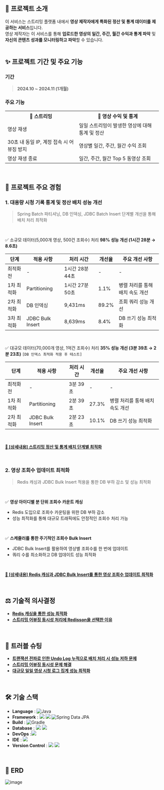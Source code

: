 ## 📢 프로젝트 소개
이 서비스는 스트리밍 플랫폼 내에서 **영상 제작자에게 특화된 정산 및 통계 데이터를 제공하는 서비스**입니다.<br>
영상 제작자는 이 서비스를 통해 **업로드한 영상의 일간, 주간, 월간 수익과 통계 파악** 및 **자신의 콘텐츠 성과를 모니터링하고 파악**할 수 있습니다.<br>
<br>

## ✨ 프로젝트 기간 및 주요 기능
### 기간
> **2024.10 ~ 2024.11 (1개월)**

### 주요 기능
<table>
  <tr>
    <th>📡 스트리밍</th>
    <th>🧮 영상 수익 및 통계</th>
  </tr>
  <tr>
    <td>영상 재생</td>
    <td>일일 스트리밍이 발생한 영상에 대해 통계 및 정산</td>
  </tr>
  <tr>
    <td>30초 내 동일 IP, 계정 접속 시 어뷰징 방지</td>
    <td>영상별 일간, 주간, 월간 수익 조회</td>
  </tr>
  <tr>
    <td>영상 재생 종료</td>
    <td>일간, 주간, 월간 Top 5 동영상 조회</td>
  </tr>
</table>
<br>

## 📌 프로젝트 주요 경험

### 1. 대용량 시청 기록 통계 및 정산 배치 성능 개선
> Spring Batch 파티셔닝, DB 인덱싱, JDBC Batch Insert 단계별 개선을 통해 배치 처리 최적화
<br>

✅ 소규모 데이터(5,000개 영상, 500건 조회수) 처리 **98% 성능 개선 (1시간 28분 → 8.6초)** <br>

| 단계 | 적용 사항 | 처리 시간 | 개선율 | 주요 개선 사항 |
|------|-----------|--------|------|--------|
| 최적화 전 | - | 1시간 28분 44초 | - | - |
| 1차 최적화 | Partitioning | 1시간 27분 50초 | 1.1% | 병렬 처리를 통해 배치 속도 개선 |
| 2차 최적화 | DB 인덱싱 | 9,431ms | 89.2% | 조회 쿼리 성능 개선 |
| 3차 최적화 | JDBC Bulk Insert | 8,639ms | 8.4% | DB 쓰기 성능 최적화 |
<br>

✅ 대규모 데이터(70,000개 영상, 1억건 조회수) 처리 **35% 성능 개선 (3분 39초 → 2분 23초)** `[DB 인덱스 최적화 적용 후 테스트]` 

| 단계 | 적용 사항 | 처리 시간 | 개선율 | 주요 개선 사항 |
|------|-----------|--------|------|--------|
| 최적화 전 | - | 3분 39초 | - | - |
| 1차 최적화 | Partitioning | 2분 39초 | 27.3% | 병렬 처리를 통해 배치 속도 개선
| 2차 최적화 | JDBC Bulk Insert | 2분 23초 | 10.1% | DB 쓰기 성능 최적화 |
<br>

[**🔗 [상세내용] 스트리밍 정산 및 통계 배치 단계별 최적화**](https://github.com/younghyun-j/streaming-settlement/wiki/%EC%8A%A4%ED%8A%B8%EB%A6%AC%EB%B0%8D-%EC%A0%95%EC%82%B0-%EB%B0%8F-%ED%86%B5%EA%B3%84-%EB%B0%B0%EC%B9%98-%EB%8B%A8%EA%B3%84%EB%B3%84-%EC%B5%9C%EC%A0%81%ED%99%94)

<br>

### 2. 영상 조회수 업데이트 최적화
> Redis 캐싱과 JDBC Bulk Insert 적용을 통한 DB 부하 감소 및 성능 최적화
<br>

✅ **영상 아이디별 분 단위 조회수 카운트 캐싱**
- Redis 도입으로 조회수 카운팅을 위한 DB 부하 감소
- 성능 최적화를 통해 대규모 트래픽에도 안정적인 조회수 처리 가능
<br>

✅ **스케줄러를 통한 주기적인 조회수 Bulk Insert**
- JDBC Bulk Insert를 활용하여 영상별 조회수를 한 번에 업데이트
- 쿼리 수를 최소화하고 DB 업데이트 성능 최적화 
<br>

[**🔗 [상세내용] Redis 캐싱과 JDBC Bulk Insert를 통한 영상 조회수 업데이트 최적화**](https://github.com/younghyun-j/streaming-settlement/wiki/Redis-%EC%BA%90%EC%8B%B1%EA%B3%BC-JDBC-Bulk-Insert%EB%A5%BC-%ED%86%B5%ED%95%9C-%EC%98%81%EC%83%81-%EC%A1%B0%ED%9A%8C%EC%88%98-%EC%97%85%EB%8D%B0%EC%9D%B4%ED%8A%B8-%EC%B5%9C%EC%A0%81%ED%99%94)

<br>

## ⚖️ 기술적 의사결정

- [**Redis 캐싱을 통한 성능 최적화**](https://github.com/younghyun-j/streaming-settlement/wiki/Redis-%EC%BA%90%EC%8B%B1%EC%9D%84-%ED%86%B5%ED%95%9C-%EC%84%B1%EB%8A%A5-%EC%B5%9C%EC%A0%81%ED%99%94) <br>
- [**스트리밍 어뷰징 동시성 처리에 Redisson을 선택한 이유**](https://github.com/younghyun-j/streaming-settlement/wiki/%EC%8A%A4%ED%8A%B8%EB%A6%AC%EB%B0%8D-%EC%96%B4%EB%B7%B0%EC%A7%95-%EB%8F%99%EC%8B%9C%EC%84%B1-%EC%B2%98%EB%A6%AC%EC%97%90-Redisson%EC%9D%84-%EC%84%A0%ED%83%9D%ED%95%9C-%EC%9D%B4%EC%9C%A0) <br>

<br>

## 🚀 트러블 슈팅

- [**트랜잭션 전파로 인한 Undo Log 누적으로 배치 처리 시 성능 저하 문제**](https://github.com/younghyun-j/streaming-settlement/wiki/%ED%8A%B8%EB%9E%9C%EC%9E%AD%EC%85%98-%EC%A0%84%ED%8C%8C%EB%A1%9C-%EC%9D%B8%ED%95%9C-Undo-Log-%EB%88%84%EC%A0%81%EC%9C%BC%EB%A1%9C-%EB%B0%B0%EC%B9%98-%EC%B2%98%EB%A6%AC-%EC%8B%9C-%EC%84%B1%EB%8A%A5-%EC%A0%80%ED%95%98-%EB%AC%B8%EC%A0%9C)
- [**스트리밍 어뷰징 동시성 문제 해결**](https://github.com/younghyun-j/streaming-settlement/wiki/%EC%8A%A4%ED%8A%B8%EB%A6%AC%EB%B0%8D-%EC%96%B4%EB%B7%B0%EC%A7%95-%EB%8F%99%EC%8B%9C%EC%84%B1-%EB%AC%B8%EC%A0%9C-%ED%95%B4%EA%B2%B0)
- [**대규모 일일 영상 시청 로그 집계 성능 최적화**](https://github.com/younghyun-j/streaming-settlement/wiki/%EB%8C%80%EA%B7%9C%EB%AA%A8-%EC%9D%BC%EC%9D%BC-%EC%98%81%EC%83%81-%EC%8B%9C%EC%B2%AD-%EB%A1%9C%EA%B7%B8-%EC%A7%91%EA%B3%84-%EC%84%B1%EB%8A%A5-%EC%B5%9C%EC%A0%81%ED%99%94)

<br>

## 🛠️ 기술 스택

- **Language** : ![Java](https://img.shields.io/badge/Java17-%23ED8B00.svg?style=square&logo=openjdk&logoColor=white) <br>
- **Framework** : <img src = "https://img.shields.io/badge/Springboot 3.3.5-6DB33F?&logo=springboot&logoColor=white"> <img src = "https://img.shields.io/badge/Spring Batch 5 -6DB33F?&logo=Spring&logoColor=white"> ![Spring Data JPA](https://img.shields.io/badge/Spring%20Data%20JPA-6DB33F?style=square&logo=Spring&logoColor=white) <br>
- **Build** : ![Gradle](https://img.shields.io/badge/Gradle%208-02303A.svg?style=square&logo=Gradle&logoColor=white)
- **Database** : <img src = "https://img.shields.io/badge/MySQL 8-4479A1?&logo=MySQL&logoColor=white"> <img src = "https://img.shields.io/badge/Redis-FF4438?&logo=redis&logoColor=white">
- **DevOps** :<img src = "https://img.shields.io/badge/Docker-2496ED?&logo=docker&logoColor=white">
- **IDE** : <img src = "https://img.shields.io/badge/Intellij Idea-000000?&logo=intellijidea&logoColor=white">
- **Version Control** : <img src = "https://img.shields.io/badge/Git-F05032?&logo=git&logoColor=white"> <img src = "https://img.shields.io/badge/Github-181717?&logo=github&logoColor=white">
<br>

## 📄 ERD
![image](https://github.com/user-attachments/assets/3d357bf3-9b7e-42eb-82a2-1a4a244f3776)



